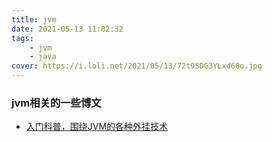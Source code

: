 ```yaml
---
title: jvm
date: 2021-05-13 11:02:32
tags: 
    - jvm
    - java
cover: https://i.loli.net/2021/05/13/72t9SDG3YLxd68o.jpg
---
```



### jvm相关的一些博文
* [入门科普，围绕JVM的各种外挂技术](https://mp.weixin.qq.com/s/cwU2rLOuwock048rKBz3ew)
